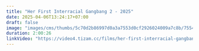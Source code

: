 ```yaml
---
title: "Her First Interracial Gangbang 2 - 2025"
date: 2025-04-06T13:24:17+07:00
draft: false
image: "images/cms/thumbs/5c70d2b86997d0a3a7553d0cf2926024009a7c8b/75545_ee_pervaya_mezhrasovaya_gruppovuha_2_240_335_0_70.jpg"
duration: 2:00:26
linkVideo: "https://video4.tizam.cc/films/her-first-interracial-gangbang-2.mp4"
---
```

